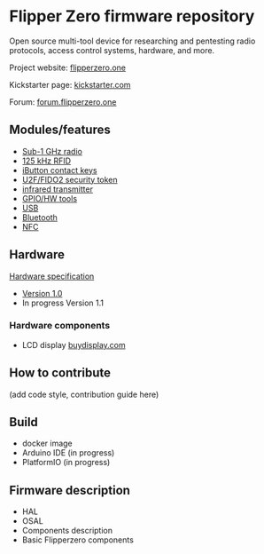 # Flipper Zero firmware repository

Open source multi-tool device for researching and pentesting radio protocols, access control systems, hardware, and more.

Project website: [flipperzero.one](https://flipperzero.one)

Kickstarter page: [kickstarter.com](https://www.kickstarter.com/projects/flipper-devices/flipper-zero-tamagochi-for-hackers)

Forum: [forum.flipperzero.one](https://forum.flipperzero.one/)

## Modules/features

* [Sub-1 GHz radio](wiki/sub-1ghz-radio.md)
* [125 kHz RFID](wiki/125khz-rfid.md)
* [iButton contact keys](wiki/ibutton.md)
* [U2F/FIDO2 security token](wiki/security-token.md)
* [infrared transmitter](wiki/ir.md)
* [GPIO/HW tools](wiki/gpio-hw.md)
* [USB](wiki/usb.md)
* [Bluetooth](wiki/bluetooth.md)
* [NFC](wiki/nfc.md)

## Hardware

[Hardware specification](wiki/hw.md)

* [Version 1.0](wiki/hw-1.0.md)
* In progress Version 1.1

### Hardware components

* LCD display [buydisplay.com](https://www.buydisplay.com/1-4-inch-graphic-128x64-lcd-module-serial-spi-st7565-black-on-white)

## How to contribute

(add code style, contribution guide here)

## Build

* docker image
* Arduino IDE (in progress)
* PlatformIO (in progress)

## Firmware description

* HAL
* OSAL
* Components description
* Basic Flipperzero components